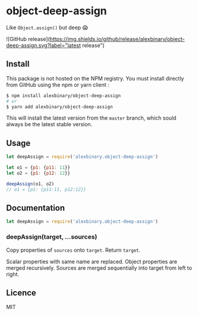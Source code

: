 # object-deep-assign

Like `Object.assign()` but deep 😱

![GitHub release](https://img.shields.io/github/release/alexbinary/object-deep-assign.svg?label="latest release")

## Install

This package is not hosted on the NPM registry.
You must install directly from GitHub using the npm or yarn client :

```bash
$ npm install alexbinary/object-deep-assign
# or
$ yarn add alexbinary/object-deep-assign
```

This will install the latest version from the `master` branch, which sould always be the latest stable version.

## Usage

```javascript
let deepAssign = require('alexbinary.object-deep-assign')

let o1 = {p1: {p11: 11}}
let o2 = {p1: {p12: 12}}

deepAssign(o1, o2)
// o1 = {p1: {p11:11, p12:12}}
```

## Documentation

```javascript
let deepAssign = require('alexbinary.object-deep-assign')
```

### deepAssign(target, ...sources)

Copy properties of `sources` onto `target`. Return `target`.

Scalar properties with same name are replaced. Object properties are merged recursively. Sources are merged sequentially into target from left to right.

## Licence

MIT

